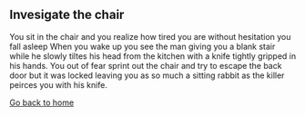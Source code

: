 ## Invesigate the chair

You sit in the chair and you realize how tired you are without hesitation you fall asleep
When you wake up you see the man giving you a blank stair while he slowly tiltes his head from the kitchen with a knife tightly gripped in his hands.
You out of fear sprint out the chair and try to escape the back door but it was locked leaving you as so much a sitting rabbit as the killer peirces you
with his knife.

[Go back to home](../home.md)